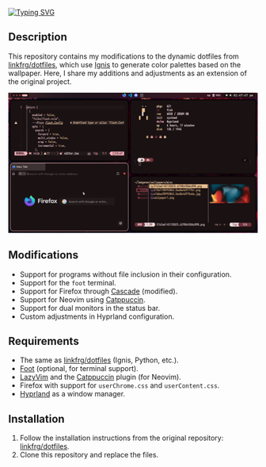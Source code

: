 [![Typing SVG](https://readme-typing-svg.demolab.com?font=Iosevka&weight=900&size=30&pause=1000&center=true&vCenter=true&width=435&lines=Ignis+dotfiles)](https://git.io/typing-svg)

## Description

This repository contains my modifications to the dynamic dotfiles from [linkfrg/dotfiles](https://github.com/linkfrg/dotfiles), which use [Ignis](https://github.com/linkfrg/ignis) to generate color palettes based on the wallpaper. Here, I share my additions and adjustments as an extension of the original project.

<img src="assets/preview.png">

## Modifications

- Support for programs without file inclusion in their configuration.
- Support for the `foot` terminal.
- Support for Firefox through [Cascade](https://github.com/cascadefox/cascade) (modified).
- Support for Neovim using [Catppuccin](https://github.com/catppuccin/nvim).
- Support for dual monitors in the status bar.
- Custom adjustments in Hyprland configuration.

## Requirements

- The same as [linkfrg/dotfiles](https://github.com/linkfrg/dotfiles) (Ignis, Python, etc.).
- [Foot](https://codeberg.org/dnkl/foot) (optional, for terminal support).
- [LazyVim](https://www.lazyvim.org/) and the [Catppuccin](https://github.com/catppuccin/nvim) plugin (for Neovim).
- Firefox with support for `userChrome.css` and `userContent.css`.
- [Hyprland](https://hyprland.org/) as a window manager.

## Installation

1. Follow the installation instructions from the original repository: [linkfrg/dotfiles](https://github.com/linkfrg/dotfiles).
2. Clone this repository and replace the files.
